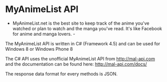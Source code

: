 MyAnimeList API
===============

- MyAnimeList.net is the best site to keep track of the anime you've watched or plan to watch and the manga you've read. It's like Facebook for anime and manga lovers. -

The MyAnimeList API is written in C# (Framework 4.5) and can be used for Windows 8 or Windows Phone 8

The C# API uses the unofficial MyAnimeList API from http://mal-api.com and the documentation can be found here: http://mal-api.com/docs/


The response data format for every methods is JSON.
